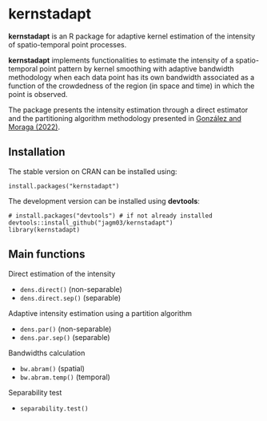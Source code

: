 # kernstadapt

**kernstadapt** is an R package for adaptive kernel estimation of the intensity of spatio-temporal point processes.


**kernstadapt** implements functionalities to estimate the intensity of a spatio-temporal point pattern by kernel smoothing with adaptive bandwidth methodology when each data point has its own bandwidth associated as a function of the crowdedness of the region (in space and time) in which the point is observed.

The package presents the intensity estimation through a direct estimator and the partitioning algorithm methodology presented in [González and Moraga
(2022)](https://arxiv.org/pdf/2208.12026.pdf).


## Installation

The stable version on CRAN can be installed using:

```{r, eval=FALSE}
install.packages("kernstadapt")
```

The development version can be installed using **devtools**:

```{r, eval=FALSE}
# install.packages("devtools") # if not already installed
devtools::install_github("jagm03/kernstadapt")
library(kernstadapt)
```

## Main functions

Direct estimation of the intensity

- `dens.direct()` (non-separable)
- `dens.direct.sep()` (separable)


Adaptive intensity estimation using a partition algorithm

- `dens.par()` (non-separable)
- `dens.par.sep()` (separable)

Bandwidths calculation

- `bw.abram()` (spatial)
- `bw.abram.temp()` (temporal)

Separability test

- `separability.test()`

